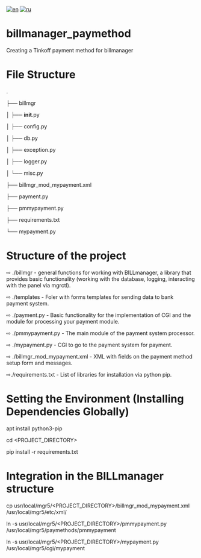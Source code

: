 [![en](https://img.shields.io/badge/lang-en-red.svg)](https://github.com/dogee4803/billmanager_paymethod/blob/main/README.en.md)
[![ru](https://img.shields.io/badge/lang-ru-blue.svg)](https://github.com/dogee4803/billmanager_paymethod/blob/main/README.md)

# billmanager_paymethod
Creating a Tinkoff payment method for billmanager


# File Structure
.

├── billmgr

│   ├── __init__.py

│   ├── config.py

│   ├── db.py

│   ├── exception.py

│   ├── logger.py

│   └── misc.py

├── billmgr_mod_mypayment.xml

├── payment.py

├── pmmypayment.py

├── requirements.txt

└── mypayment.py


# Structure of the project
⇨ ./billmgr - general functions for working with BILLmanager, a library that provides basic functionality (working with the database, logging, interacting with the panel via mgrctl).

⇨ ./templates - Foler with forms templates for sending data to bank payment system.

⇨ ./payment.py - Basic functionality for the implementation of CGI and the module for processing your payment module.

⇨ ./pmmypayment.py - The main module of the payment system processor.

⇨ ./mypayment.py - CGI to go to the payment system for payment.

⇨ ./billmgr_mod_mypayment.xml - XML with fields on the payment method setup form and messages.

⇨./requirements.txt - List of libraries for installation via python pip.


# Setting the Environment (Installing Dependencies Globally)
apt install python3-pip

cd <PROJECT_DIRECTORY>

pip install -r requirements.txt


# Integration in the BILLmanager structure
cp usr/local/mgr5/<PROJECT_DIRECTORY>/billmgr_mod_mypayment.xml /usr/local/mgr5/etc/xml/

ln -s usr/local/mgr5/<PROJECT_DIRECTORY>/pmmypayment.py /usr/local/mgr5/paymethods/pmmypayment

ln -s usr/local/mgr5/<PROJECT_DIRECTORY>/mypayment.py /usr/local/mgr5/cgi/mypayment